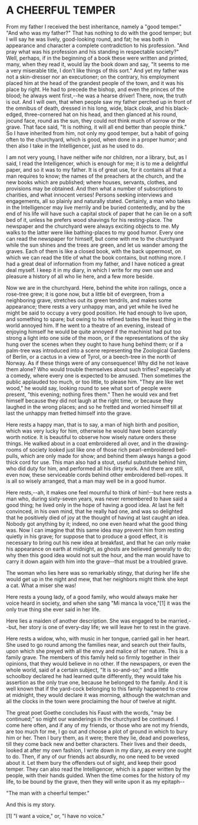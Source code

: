 # A CHEERFUL TEMPER

From my father I received the best inheritance, namely a "good
temper."  "And who was my father?" That has nothing to do with the good
temper; but I will say he was lively, good-looking round, and fat;
he was both in appearance and character a complete contradiction to
his profession.  "And pray what was his profession and his standing
in respectable society?" Well, perhaps, if in the beginning of a
book these were written and printed, many, when they read it, would
lay the book down and say, "It seems to me a very miserable title, I
don't like things of this sort."  And yet my father was not a
skin-dresser nor an executioner; on the contrary, his employment
placed him at the head of the grandest people of the town, and it
was his place by right.  He had to precede the bishop, and even the
princes of the blood; he always went first,--he was a hearse driver!
There, now, the truth is out.  And I will own, that when people saw
my father perched up in front of the omnibus of death, dressed in
his long, wide, black cloak, and his black-edged, three-cornered hat
on his head, and then glanced at his round, jocund face, round as
the sun, they could not think much of sorrow or the grave.  That face
said, "It is nothing, it will all end better than people think."  So
I have inherited from him, not only my good temper, but a habit of
going often to the churchyard, which is good, when done in a proper
humor; and then also I take in the Intelligencer, just as he used to
do.

I am not very young, I have neither wife nor children, nor a
library, but, as I said, I read the Intelligencer, which is enough for
me; it is to me a delightful paper, and so it was to my father.  It
is of great use, for it contains all that a man requires to know;
the names of the preachers at the church, and the new books which
are published; where houses, servants, clothes, and provisions may
be obtained.  And then what a number of subscriptions to charities, and
what innocent verses!  Persons seeking interviews and engagements,
all so plainly and naturally stated.  Certainly, a man who takes in the
Intelligencer may live merrily and be buried contentedly, and by the
end of his life will have such a capital stock of paper that he can
lie on a soft bed of it, unless he prefers wood shavings for his
resting-place.  The newspaper and the churchyard were always exciting
objects to me.  My walks to the latter were like bathing-places to my
good humor.  Every one can read the newspaper for himself, but come
with me to the churchyard while the sun shines and the trees are
green, and let us wander among the graves.  Each of them is like a
closed book, with the back uppermost, on which we can read the title
of what the book contains, but nothing more.  I had a great deal of
information from my father, and I have noticed a great deal myself.
I keep it in my diary, in which I write for my own use and pleasure
a history of all who lie here, and a few more beside.

Now we are in the churchyard.  Here, behind the white iron
railings, once a rose-tree grew; it is gone now, but a little bit of
evergreen, from a neighboring grave, stretches out its green tendrils,
and makes some appearance; there rests a very unhappy man, and yet
while he lived he might be said to occupy a very good position.  He had
enough to live upon, and something to spare; but owing to his
refined tastes the least thing in the world annoyed him.  If he went to
a theatre of an evening, instead of enjoying himself he would be quite
annoyed if the machinist had put too strong a light into one side of
the moon, or if the representations of the sky hung over the scenes
when they ought to have hung behind them; or if a palm-tree was
introduced into a scene representing the Zoological Gardens of Berlin,
or a cactus in a view of Tyrol, or a beech-tree in the north of
Norway.  As if these things were of any consequence!  Why did he not
leave them alone?  Who would trouble themselves about such trifles?
especially at a comedy, where every one is expected to be amused.  Then
sometimes the public applauded too much, or too little, to please him.
"They are like wet wood," he would say, looking round to see what sort
of people were present, "this evening; nothing fires them."  Then he
would vex and fret himself because they did not laugh at the right
time, or because they laughed in the wrong places; and so he fretted
and worried himself till at last the unhappy man fretted himself
into the grave.

Here rests a happy man, that is to say, a man of high birth and
position, which was very lucky for him, otherwise he would have been
scarcely worth notice.  It is beautiful to observe how wisely nature
orders these things.  He walked about in a coat embroidered all over,
and in the drawing-rooms of society looked just like one of those rich
pearl-embroidered bell-pulls, which are only made for show; and behind
them always hangs a good thick cord for use.  This man also had a
stout, useful substitute behind him, who did duty for him, and
performed all his dirty work.  And there are still, even now, these
serviceable cords behind other embroidered bell-ropes.  It is all so
wisely arranged, that a man may well be in a good humor.

Here rests,--ah, it makes one feel mournful to think of him!--but
here rests a man who, during sixty-seven years, was never
remembered to have said a good thing; he lived only in the hope of
having a good idea.  At last he felt convinced, in his own mind, that
he really had one, and was so delighted that he positively died of joy
at the thought of having at last caught an idea.  Nobody got anything
by it; indeed, no one even heard what the good thing was.  Now I can
imagine that this same idea may prevent him from resting quietly in
his grave; for suppose that to produce a good effect, it is
necessary to bring out his new idea at breakfast, and that he can only
make his appearance on earth at midnight, as ghosts are believed
generally to do; why then this good idea would not suit the hour,
and the man would have to carry it down again with him into the
grave--that must be a troubled grave.

The woman who lies here was so remarkably stingy, that during
her life she would get up in the night and mew, that her neighbors
might think she kept a cat.  What a miser she was!

Here rests a young lady, of a good family, who would always make
her voice heard in society, and when she sang "Mi manca la voce,"[1]
it was the only true thing she ever said in her life.

Here lies a maiden of another description.  She was engaged to be
married,--but, her story is one of every-day life; we will leave her
to rest in the grave.

Here rests a widow, who, with music in her tongue, carried gall in
her heart.  She used to go round among the families near, and search
out their faults, upon which she preyed with all the envy and malice
of her nature.  This is a family grave.  The members of this family held
so firmly together in their opinions, that they would believe in no
other.  If the newspapers, or even the whole world, said of a certain
subject, "It is so-and-so;" and a little schoolboy declared he had
learned quite differently, they would take his assertion as the only
true one, because he belonged to the family.  And it is well known that
if the yard-cock belonging to this family happened to crow at
midnight, they would declare it was morning, although the watchman and
all the clocks in the town were proclaiming the hour of twelve at
night.

The great poet Goethe concludes his Faust with the words, "may
be continued;" so might our wanderings in the churchyard be continued.
I come here often, and if any of my friends, or those who are not my
friends, are too much for me, I go out and choose a plot of ground
in which to bury him or her.  Then I bury them, as it were; there
they lie, dead and powerless, till they come back new and better
characters.  Their lives and their deeds, looked at after my own
fashion, I write down in my diary, as every one ought to do.  Then,
if any of our friends act absurdly, no one need to be vexed about
it.  Let them bury the offenders out of sight, and keep their good
temper.  They can also read the Intelligencer, which is a paper written
by the people, with their hands guided.  When the time comes for the
history of my life, to be bound by the grave, then they will write
upon it as my epitaph--

  "The man with a cheerful temper."

And this is my story.


[1] "I want a voice," or, "I have no voice."




